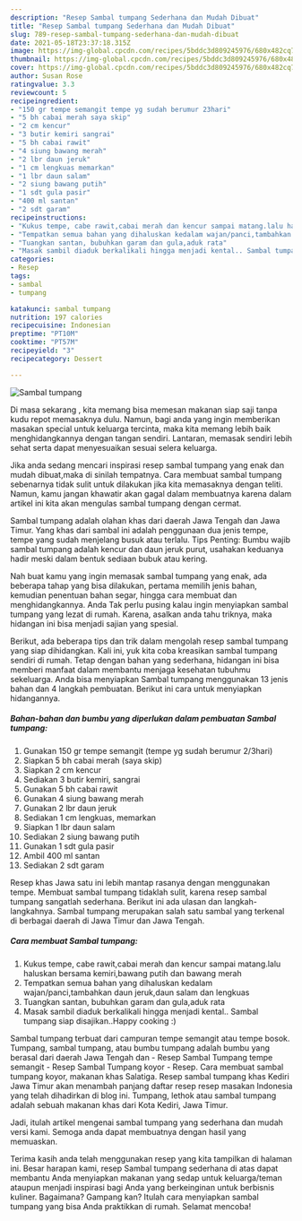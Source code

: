 ```yaml
---
description: "Resep Sambal tumpang Sederhana dan Mudah Dibuat"
title: "Resep Sambal tumpang Sederhana dan Mudah Dibuat"
slug: 789-resep-sambal-tumpang-sederhana-dan-mudah-dibuat
date: 2021-05-18T23:37:18.315Z
image: https://img-global.cpcdn.com/recipes/5bddc3d809245976/680x482cq70/sambal-tumpang-foto-resep-utama.jpg
thumbnail: https://img-global.cpcdn.com/recipes/5bddc3d809245976/680x482cq70/sambal-tumpang-foto-resep-utama.jpg
cover: https://img-global.cpcdn.com/recipes/5bddc3d809245976/680x482cq70/sambal-tumpang-foto-resep-utama.jpg
author: Susan Rose
ratingvalue: 3.3
reviewcount: 5
recipeingredient:
- "150 gr tempe semangit tempe yg sudah berumur 23hari"
- "5 bh cabai merah saya skip"
- "2 cm kencur"
- "3 butir kemiri sangrai"
- "5 bh cabai rawit"
- "4 siung bawang merah"
- "2 lbr daun jeruk"
- "1 cm lengkuas memarkan"
- "1 lbr daun salam"
- "2 siung bawang putih"
- "1 sdt gula pasir"
- "400 ml santan"
- "2 sdt garam"
recipeinstructions:
- "Kukus tempe, cabe rawit,cabai merah dan kencur sampai matang.lalu haluskan bersama kemiri,bawang putih dan bawang merah"
- "Tempatkan semua bahan yang dihaluskan kedalam wajan/panci,tambahkan daun jeruk,daun salam dan lengkuas"
- "Tuangkan santan, bubuhkan garam dan gula,aduk rata"
- "Masak sambil diaduk berkalikali hingga menjadi kental.. Sambal tumpang siap disajikan..Happy cooking :)"
categories:
- Resep
tags:
- sambal
- tumpang

katakunci: sambal tumpang 
nutrition: 197 calories
recipecuisine: Indonesian
preptime: "PT10M"
cooktime: "PT57M"
recipeyield: "3"
recipecategory: Dessert

---
```



![Sambal tumpang](https://img-global.cpcdn.com/recipes/5bddc3d809245976/680x482cq70/sambal-tumpang-foto-resep-utama.jpg)

Di masa  sekarang , kita memang bisa memesan makanan siap saji tanpa kudu repot memasaknya dulu. Namun, bagi anda yang ingin memberikan masakan special untuk keluarga tercinta, maka kita memang lebih baik menghidangkannya dengan tangan sendiri. Lantaran, memasak sendiri lebih sehat serta dapat menyesuaikan sesuai selera keluarga.

Jika anda sedang mencari inspirasi resep sambal tumpang yang enak dan mudah dibuat,maka di sinilah tempatnya. Cara membuat sambal tumpang  sebenarnya tidak sulit untuk dilakukan jika kita memasaknya dengan teliti. Namun, kamu jangan khawatir akan gagal dalam membuatnya 
karena dalam artikel ini kita akan mengulas sambal tumpang dengan cermat.  

Sambal tumpang adalah olahan khas dari daerah Jawa Tengah dan Jawa Timur. Yang khas dari sambal ini adalah penggunaan dua jenis tempe, tempe yang sudah menjelang busuk atau terlalu. Tips Penting: Bumbu wajib sambal tumpang adalah kencur dan daun jeruk purut, usahakan keduanya hadir meski dalam bentuk sediaan bubuk atau kering.

Nah buat kamu yang ingin memasak sambal tumpang yang enak, ada beberapa tahap yang bisa dilakukan, pertama memilih jenis bahan, kemudian penentuan bahan segar, hingga cara membuat dan menghidangkannya. Anda Tak perlu pusing kalau ingin menyiapkan sambal tumpang yang lezat di rumah. Karena, asalkan anda  tahu triknya, maka hidangan ini bisa menjadi sajian yang spesial.

Berikut, ada beberapa tips dan trik dalam mengolah resep sambal tumpang yang siap dihidangkan. Kali ini, yuk kita coba kreasikan sambal tumpang sendiri di rumah. Tetap dengan bahan yang sederhana, hidangan ini bisa memberi manfaat dalam membantu menjaga kesehatan tubuhmu sekeluarga. Anda bisa menyiapkan Sambal tumpang menggunakan 13 jenis bahan dan 4 langkah pembuatan. Berikut ini cara untuk menyiapkan hidangannya.

<!--inarticleads1-->

##### Bahan-bahan dan bumbu yang diperlukan dalam pembuatan Sambal tumpang:

1. Gunakan 150 gr tempe semangit (tempe yg sudah berumur 2/3hari)
1. Siapkan 5 bh cabai merah (saya skip)
1. Siapkan 2 cm kencur
1. Sediakan 3 butir kemiri, sangrai
1. Gunakan 5 bh cabai rawit
1. Gunakan 4 siung bawang merah
1. Gunakan 2 lbr daun jeruk
1. Sediakan 1 cm lengkuas, memarkan
1. Siapkan 1 lbr daun salam
1. Sediakan 2 siung bawang putih
1. Gunakan 1 sdt gula pasir
1. Ambil 400 ml santan
1. Sediakan 2 sdt garam


Resep khas Jawa satu ini lebih mantap rasanya dengan menggunakan tempe. Membuat sambal tumpang tidaklah sulit, karena resep sambal tumpang sangatlah sederhana. Berikut ini ada ulasan dan langkah-langkahnya. Sambal tumpang merupakan salah satu sambal yang terkenal di berbagai daerah di Jawa Timur dan Jawa Tengah. 

<!--inarticleads2-->

##### Cara membuat Sambal tumpang:

1. Kukus tempe, cabe rawit,cabai merah dan kencur sampai matang.lalu haluskan bersama kemiri,bawang putih dan bawang merah
1. Tempatkan semua bahan yang dihaluskan kedalam wajan/panci,tambahkan daun jeruk,daun salam dan lengkuas
1. Tuangkan santan, bubuhkan garam dan gula,aduk rata
1. Masak sambil diaduk berkalikali hingga menjadi kental.. Sambal tumpang siap disajikan..Happy cooking :)


Sambal tumpang terbuat dari campuran tempe semangit atau tempe bosok. Tumpang, sambal tumpang, atau bumbu tumpang adalah bumbu yang berasal dari daerah Jawa Tengah dan - Resep Sambal Tumpang tempe semangit - Resep Sambal Tumpang koyor - Resep. Cara membuat sambal tumpang koyor, makanan khas Salatiga. Resep sambal tumpang khas Kediri Jawa Timur akan menambah panjang daftar resep resep masakan Indonesia yang telah dihadirkan di blog ini. Tumpang, lethok atau sambal tumpang adalah sebuah makanan khas dari Kota Kediri, Jawa Timur. 

Jadi, itulah artikel mengenai  sambal tumpang  yang sederhana dan mudah versi kami. Semoga anda dapat membuatnya dengan hasil yang memuaskan. 

Terima kasih anda telah menggunakan resep yang kita tampilkan di halaman ini. Besar harapan kami, resep  Sambal tumpang sederhana di atas dapat membantu Anda menyiapkan makanan yang sedap untuk keluarga/teman ataupun menjadi inspirasi bagi Anda yang berkeinginan untuk berbisnis kuliner. Bagaimana? Gampang kan? Itulah cara menyiapkan sambal tumpang yang bisa Anda praktikkan di rumah. Selamat mencoba!

